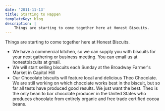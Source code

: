 ```yaml
---
date: '2011-11-13'
title: Starting to Happen
templateKey: blog
description: |
    Things are starting to come together here at Honest Biscuits.
---
```

Things are starting to come together here at Honest Biscuits.

- We have a commercial kitchen, so we can supply you with biscuits for your next gathering or business meeting.  You can email us at honestbiscuits at gmail.
- We will start selling biscuits each Sunday at the Broadway Farmer's Market in Capitol Hill
- Our Chocolate biscuits will feature local and delicious Theo Chocolate.  We are still working on which chocolate works best in the biscuit, but so far all tests have produced good results.  We just want the best.  Theo is the only bean to bar chocolate producer in the United States who produces chocolate from entirely organic and free trade certified cocoa beans.

